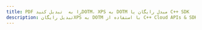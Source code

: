 ---title: PDF را به  تبدیل کنیدDOTM، XPS به DOTM مبدل رایگان یا C++ SDKdescription: تبدیل رایگانXPS به DOTM با استفاده از C++ Cloud APIs & SDK همچنین اسناد PDF را در Cloud ایجاد، ویرایش و رندر کنید.---